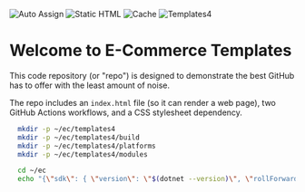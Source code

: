 
![Auto Assign](https://github.com/templates4/E-Commerce/actions/workflows/auto-assign.yml/badge.svg) ![Static HTML](https://github.com/templates4/E-Commerce/actions/workflows/static.yml/badge.svg) ![Cache](https://github.com/templates4/E-Commerce/actions/workflows/cache.yml/badge.svg) ![Templates4](https://github.com/templates4/E-Commerce/actions/workflows/templates4.yml/badge.svg)

# Welcome to E-Commerce Templates

This code repository (or "repo") is designed to demonstrate the best GitHub has to offer with the least amount of noise.

The repo includes an `index.html` file (so it can render a web page), two GitHub Actions workflows, and a CSS stylesheet dependency.

```sh
  mkdir -p ~/ec/templates4
  mkdir -p ~/ec/templates4/build
  mkdir -p ~/ec/templates4/platforms
  mkdir -p ~/ec/templates4/modules

  cd ~/ec
  echo "{\"sdk\": { \"version\": \"$(dotnet --version)\", \"rollForward\": \"latestFeature\"    }  }" > global.json

```
